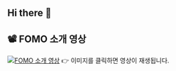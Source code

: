 ## Hi there 👋

<!--

**Here are some ideas to get you started:**

🙋‍♀️ A short introduction - what is your organization all about?
🌈 Contribution guidelines - how can the community get involved?
👩‍💻 Useful resources - where can the community find your docs? Is there anything else the community should know?
🍿 Fun facts - what does your team eat for breakfast?
🧙 Remember, you can do mighty things with the power of [Markdown](https://docs.github.com/github/writing-on-github/getting-started-with-writing-and-formatting-on-github/basic-writing-and-formatting-syntax)

-->

## 📽️ FOMO 소개 영상

[![FOMO 소개 영상](https://img.youtube.com/vi/VIDEO_ID/0.jpg)](https://pda-fomo-s3.s3.ap-northeast-2.amazonaws.com/image/pdaFinalFomo.mp4)
👉 이미지를 클릭하면 영상이 재생됩니다.

